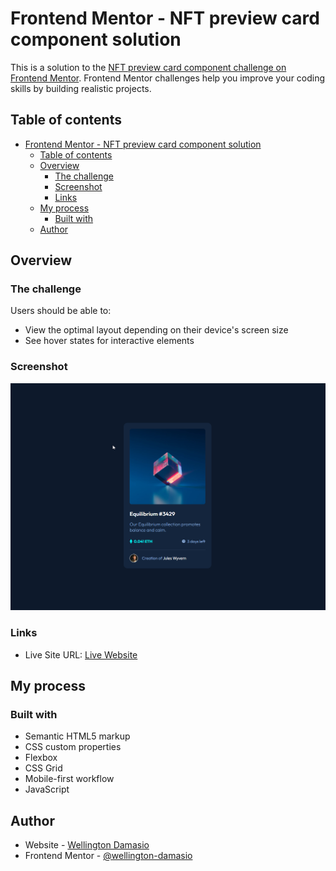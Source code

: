 # Frontend Mentor - NFT preview card component solution

This is a solution to the [NFT preview card component challenge on Frontend Mentor](https://www.frontendmentor.io/challenges/nft-preview-card-component-SbdUL_w0U). Frontend Mentor challenges help you improve your coding skills by building realistic projects. 

## Table of contents

- [Frontend Mentor - NFT preview card component solution](#frontend-mentor---nft-preview-card-component-solution)
  - [Table of contents](#table-of-contents)
  - [Overview](#overview)
    - [The challenge](#the-challenge)
    - [Screenshot](#screenshot)
    - [Links](#links)
  - [My process](#my-process)
    - [Built with](#built-with)
  - [Author](#author)

## Overview

### The challenge

Users should be able to:

- View the optimal layout depending on their device's screen size
- See hover states for interactive elements

### Screenshot

![](./screenshots/nft-preview-card.png)

### Links
- Live Site URL: [Live Website](https://github.com/wellington-damasio/nft-preview-card/settings/pages)

## My process

### Built with

- Semantic HTML5 markup
- CSS custom properties
- Flexbox
- CSS Grid
- Mobile-first workflow
- JavaScript

## Author

- Website - [Wellington Damasio](https://wellingtondamasio.com)
- Frontend Mentor - [@wellington-damasio](https://www.frontendmentor.io/profile/wellington-damasio)
